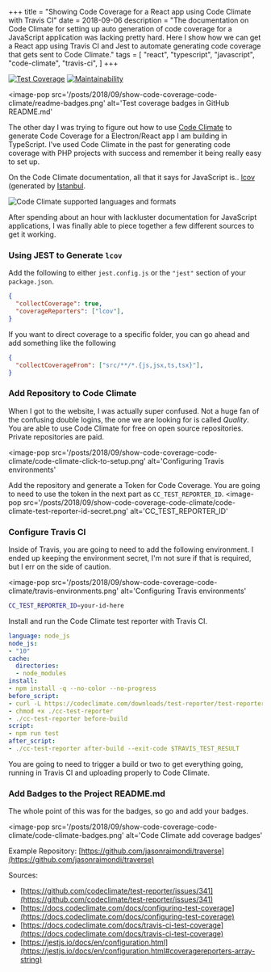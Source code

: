 +++
title = "Showing Code Coverage for a React app using Code Climate with Travis CI"
date = 2018-09-06
description = "The documentation on Code Climate for setting up auto generation of code coverage for a JavaScript application was lacking pretty hard. Here I show how we can get a React app using Travis CI and Jest to automate generating code coverage that gets sent to Code Climate."
tags = [
    "react",
    "typescript",
    "javascript",
    "code-climate",
    "travis-ci",
]
+++

[![Test Coverage](https://api.codeclimate.com/v1/badges/ad2b588b8f655bc8f384/test_coverage)](https://codeclimate.com/github/jasonraimondi/traverse/test_coverage)
[![Maintainability](https://api.codeclimate.com/v1/badges/ad2b588b8f655bc8f384/maintainability)](https://codeclimate.com/github/jasonraimondi/traverse/maintainability)

<image-pop
    src='/posts/2018/09/show-code-coverage-code-climate/readme-badges.png'
    alt='Test coverage badges in GitHub README.md'
></image-pop>

The other day I was trying to figure out how to use [Code Climate](https://codeclimate.com/) to generate Code Coverage for a Electron/React app I am building in TypeScript. I've used Code Climate in the past for generating code coverage with PHP projects with success and remember it being really easy to set up.

On the Code Climate documentation, all that it says for JavaScript is.. [lcov](http://ltp.sourceforge.net/coverage/lcov.php) (generated by [Istanbul](http://gotwarlost.github.io/istanbul/).

![Code Climate supported languages and formats](/posts/2018/09/show-code-coverage-code-climate/code-climate-supported-test-coverage.png)

After spending about an hour with lackluster documentation for JavaScript applications, I was finally able to piece together a few different sources to get it working.

### Using JEST to Generate `lcov`

Add the following to either `jest.config.js` or the `"jest"` section of your `package.json`.

```json
{
  "collectCoverage": true,
  "coverageReporters": ["lcov"],
}
```

If you want to direct coverage to a specific folder, you can go ahead and add something like the following

```json
{
  "collectCoverageFrom": ["src/**/*.{js,jsx,ts,tsx}"],
}
```

### Add Repository to Code Climate

When I got to the website, I was actually super confused. Not a huge fan of the confusing double logins, the one we are looking for is called *Quality*. You are able to use Code Climate for free on open source repositories. Private repositories are paid.


<image-pop
    src='/posts/2018/09/show-code-coverage-code-climate/code-climate-click-to-setup.png'
    alt='Configuring Travis environments'
></image-pop>

Add the repository and generate a Token for Code Coverage. You are going to need to use the token in the next part as `CC_TEST_REPORTER_ID`.
<image-pop
    src='/posts/2018/09/show-code-coverage-code-climate/code-climate-test-reporter-id-secret.png'
    alt='CC_TEST_REPORTER_ID'
></image-pop>

### Configure Travis CI

Inside of Travis, you are going to need to add the following environment. I ended up keeping the environment secret, I'm not sure if that is required, but I err on the side of caution.

<image-pop
    src='/posts/2018/09/show-code-coverage-code-climate/travis-environments.png'
    alt='Configuring Travis environments'
></image-pop>


```bash
CC_TEST_REPORTER_ID=your-id-here
```

Install and run the Code Climate test reporter with Travis CI.

```yaml
language: node_js
node_js:
- "10"
cache:
  directories:
  - node_modules
install:
- npm install -q --no-color --no-progress
before_script:
- curl -L https://codeclimate.com/downloads/test-reporter/test-reporter-latest-linux-amd64 > ./cc-test-reporter
- chmod +x ./cc-test-reporter
- ./cc-test-reporter before-build
script:
- npm run test
after_script:
- ./cc-test-reporter after-build --exit-code $TRAVIS_TEST_RESULT
```

You are going to need to trigger a build or two to get everything going, running in Travis CI and uploading properly to Code Climate.

### Add Badges to the Project README.md

The whole point of this was for the badges, so go and add your badges.

<image-pop
    src='/posts/2018/09/show-code-coverage-code-climate/code-climate-badges.png'
    alt='Code Climate add coverage badges'
></image-pop>

Example Repository: [https://github.com/jasonraimondi/traverse](https://github.com/jasonraimondi/traverse)

Sources:
- [https://github.com/codeclimate/test-reporter/issues/341](https://github.com/codeclimate/test-reporter/issues/341)
- [https://docs.codeclimate.com/docs/configuring-test-coverage](https://docs.codeclimate.com/docs/configuring-test-coverage)
- [https://docs.codeclimate.com/docs/travis-ci-test-coverage](https://docs.codeclimate.com/docs/travis-ci-test-coverage)
- [https://jestjs.io/docs/en/configuration.html](https://jestjs.io/docs/en/configuration.html#coveragereporters-array-string)
